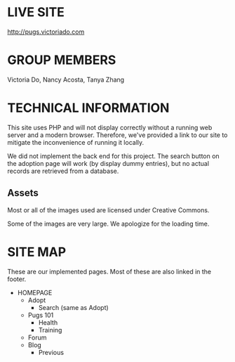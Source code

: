 LIVE SITE
===============

http://pugs.victoriado.com

GROUP MEMBERS
===============
Victoria Do, Nancy Acosta, Tanya Zhang

TECHNICAL INFORMATION
=======================

This site uses PHP and will not display correctly without a running web server
and a modern browser. Therefore, we've provided a link to our site to mitigate
the inconvenience of running it locally. 

We did not implement the back end for this project. The search button on the 
adoption page will work (by display dummy entries), but no actual records are
retrieved from a database.

## Assets

Most or all of the images used are licensed under Creative Commons.

Some of the images are very large. We apologize for the loading time.

SITE MAP 
=========================
These are our implemented pages. Most of these are also linked in the footer.

- HOMEPAGE 
    - Adopt
        - Search (same as Adopt)
    - Pugs 101
        - Health
        - Training
    - Forum
    - Blog
        - Previous
    
